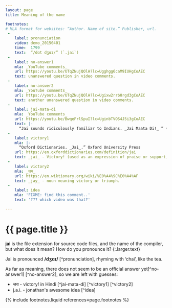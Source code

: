 ```yaml
---
layout: page
title: Meaning of the name

footnotes:
# MLA format for websites: “Author. Name of site.” Publisher, url.
 -
    label: pronunciation
    video: demo_20150401
    time:  1799
    text:  “/dɑt dʒɑɪ/” (`.jai`)
 -
    label: no-answer1
    mla: _YouTube comments_
    url: https://youtu.be/UTqZNujQOlA?lc=Ugghgg6caM9IUHgCoAEC
    text: unanswered question in video comments.
 -
    label: no-answer2
    mla: _YouTube comments_
    url: https://youtu.be/UTqZNujQOlA?lc=Ugixw2rrb0rgd3gCoAEC
    text: another unanswered question in video comments.
 -
    label: jai-mata-di
    mla: _YouTube comments_
    url: https://youtu.be/BwqeFrlSpuI?lc=UginbTVOS4J5i3gCoAEC
    text: |-
      “Jai sounds ridiculously familiar to Indians. _Jai Maata Di!_ ” (meaning, ‘Hail to mother goddess’, e.g.: [Jai Mata Di : The three words to win the world](http://jaimatadibgr.blogspot.com/2010/09/jay-mata-di-this-is-three-words-which.html))
 -
    label: victory1
    mla: |-
      “Oxford Dictionaries. _Jai_.” Oxford University Press
    url: https://en.oxforddictionaries.com/definition/jai
    text: _jai_ - Victory! (used as an expression of praise or support, especially in political slogans).
 -
    label: victory2
    mla: _जय_
    url: https://en.wiktionary.org/wiki/%E0%A4%9C%E0%A4%AF
    text: _jay_ - noun meaning victory or triumph.
 -
    label: idea
    mla: 'FIXME: find this comment..'
    text: '??? which video was that?'

---
```



# {{ page.title }}

**jai** is the file extension for source code files, and the name of the compiler, but what does it mean? How do you pronounce it?
{:.larger.text}

Jai is pronounced **/dʒɑɪ/** [^pronunciation], rhyming with ‘chai’, like the tea.

As far as meaning, there does not seem to be an official answer yet[^no-answer1] [^no-answer2], so we are left with guesses:

* जय - victory! in Hindi [^jai-mata-di] [^victory1] [^victory2]
* j.a.i. - jonathan's awesome idea [^idea]


{% include footnotes.liquid references=page.footnotes %}
